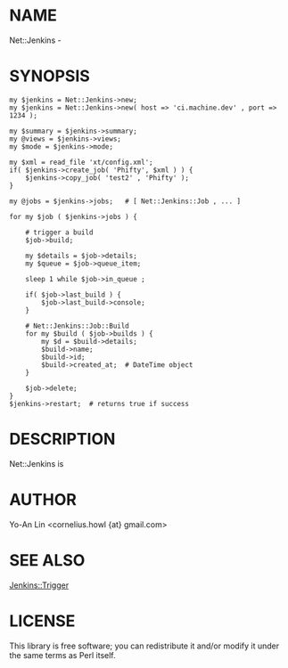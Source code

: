 # NAME

Net::Jenkins -

# SYNOPSIS

    my $jenkins = Net::Jenkins->new;
    my $jenkins = Net::Jenkins->new( host => 'ci.machine.dev' , port => 1234 );

    my $summary = $jenkins->summary;
    my @views = $jenkins->views;
    my $mode = $jenkins->mode;

    my $xml = read_file 'xt/config.xml'; 
    if( $jenkins->create_job( 'Phifty', $xml ) ) {
        $jenkins->copy_job( 'test2' , 'Phifty' );
    }

    my @jobs = $jenkins->jobs;   # [ Net::Jenkins::Job , ... ]

    for my $job ( $jenkins->jobs ) {

        # trigger a build
        $job->build;

        my $details = $job->details;
        my $queue = $job->queue_item;

        sleep 1 while $job->in_queue ;

        if( $job->last_build ) {
            $job->last_build->console;
        }

        # Net::Jenkins::Job::Build
        for my $build ( $job->builds ) {
            my $d = $build->details;
            $build->name;
            $build->id;
            $build->created_at;  # DateTime object
        }

        $job->delete;
    }
    $jenkins->restart;  # returns true if success





# DESCRIPTION

Net::Jenkins is

# AUTHOR

Yo-An Lin <cornelius.howl {at} gmail.com>

# SEE ALSO

[Jenkins::Trigger](http://search.cpan.org/perldoc?Jenkins::Trigger)

# LICENSE

This library is free software; you can redistribute it and/or modify
it under the same terms as Perl itself.
